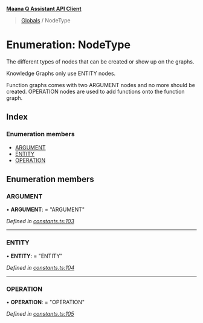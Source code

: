 **[Maana Q Assistant API Client](../README.md)**

> [Globals](../README.md) / NodeType

# Enumeration: NodeType

The different types of nodes that can be created or show up on the graphs.

Knowledge Graphs only use ENTITY nodes.

Function graphs comes with two ARGUMENT nodes and no more should be created.
OPERATION nodes are used to add functions onto the function graph.

## Index

### Enumeration members

* [ARGUMENT](nodetype.md#argument)
* [ENTITY](nodetype.md#entity)
* [OPERATION](nodetype.md#operation)

## Enumeration members

### ARGUMENT

•  **ARGUMENT**:  = "ARGUMENT"

*Defined in [constants.ts:103](https://github.com/maana-io/q-assistant-client/blob/develop/src/constants.ts#L103)*

___

### ENTITY

•  **ENTITY**:  = "ENTITY"

*Defined in [constants.ts:104](https://github.com/maana-io/q-assistant-client/blob/develop/src/constants.ts#L104)*

___

### OPERATION

•  **OPERATION**:  = "OPERATION"

*Defined in [constants.ts:105](https://github.com/maana-io/q-assistant-client/blob/develop/src/constants.ts#L105)*
